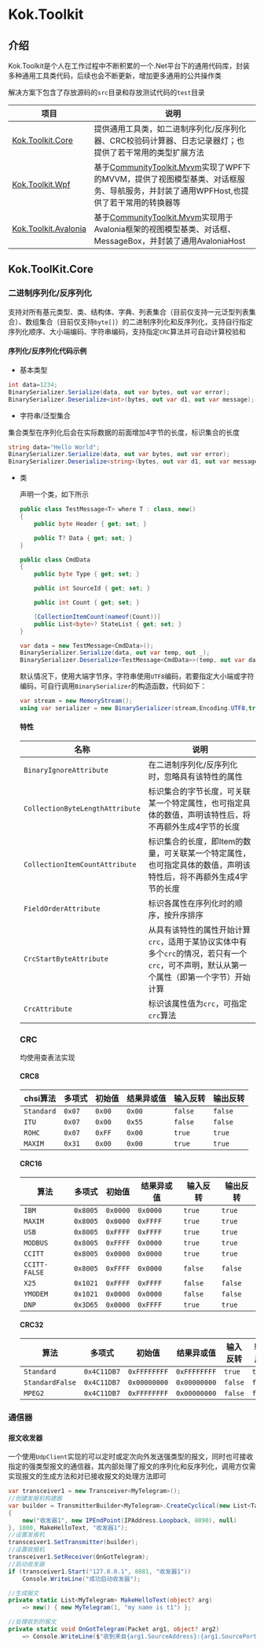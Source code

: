 # Kok.Toolkit

## 介绍

Kok.Toolkit是个人在工作过程中不断积累的一个.Net平台下的通用代码库，封装多种通用工具类代码，后续也会不断更新，增加更多通用的公共操作类


解决方案下包含了存放源码的`src`目录和存放测试代码的`test`目录

| 项目                                                         | 说明                                                         |
| ------------------------------------------------------------ | ------------------------------------------------------------ |
| [Kok.Toolkit.Core](https://github.com/how-chwong/Kok.Toolkit/tree/main/src/Kok.Toolkit.Core) | 提供通用工具类，如二进制序列化/反序列化器、CRC校验码计算器、日志记录器灯；也提供了若干常用的类型扩展方法 |
| [Kok.Toolkit.Wpf](https://github.com/how-chwong/Kok.Toolkit/tree/main/src/Kok.Toolkit.Wpf) | 基于[CommunityToolkit.Mvvm](https://github.com/CommunityToolkit/dotnet/tree/main/src/CommunityToolkit.Mvvm)实现了WPF下的MVVM，提供了视图模型基类、对话框服务、导航服务，并封装了通用WPFHost,也提供了若干常用的转换器等 |
| [Kok.Toolkit.Avalonia](https://github.com/how-chwong/Kok.Toolkit/tree/main/src/Kok.Toolkit.Avalonia) | 基于[CommunityToolkit.Mvvm](https://github.com/CommunityToolkit/dotnet/tree/main/src/CommunityToolkit.Mvvm)实现用于Avalonia框架的视图模型基类、对话框、MessageBox，并封装了通用AvaloniaHost |

## Kok.ToolKit.Core

### 二进制序列化/反序列化

支持对所有基元类型、类、结构体、字典、列表集合（目前仅支持一元泛型列表集合）、数组集合（目前仅支持`byte[]`）的二进制序列化和反序列化，支持自行指定序列化顺序、大小端编码、字符串编码，支持指定`CRC`算法并可自动计算校验和

#### 序列化/反序列化代码示例

- 基本类型

```c#
int data=1234;
BinarySerializer.Serialize(data, out var bytes, out var error);
BinarySerializer.Deserialize<int>(bytes, out var d1, out var message);
```



- 字符串/泛型集合

​	集合类型在序列化后会在实际数据的前面增加4字节的长度，标识集合的长度

```c#
string data="Hello World";
BinarySerializer.Serialize(data, out var bytes, out var error);
BinarySerializer.Deserialize<string>(bytes, out var d1, out var message);
```

- 类

  声明一个类，如下所示

  ```c#
  public class TestMessage<T> where T : class, new()
  {
      public byte Header { get; set; }
  
      public T? Data { get; set; }
  }
  
  public class CmdData
  {
      public byte Type { get; set; }
  
      public int SourceId { get; set; }
  
      public int Count { get; set; }
  
      [CollectionItemCount(nameof(Count))]
      public List<byte>? StateList { get; set; }
  }
  ```

  ```c#
  var data = new TestMessage<CmdData>();
  BinarySerializer.Serialize(data, out var temp, out _);
  BinarySerializer.Deserialize<TestMessage<CmdData>>(temp, out var data1, out _);
  ```

  默认情况下，使用大端字节序，字符串使用`UTF8`编码，若要指定大小端或字符编码，可自行调用`BinarySerializer`的构造函数，代码如下：

  ```c#
  var stream = new MemoryStream();
  using var serializer = new BinarySerializer(stream,Encoding.UTF8,true);
  ```

  #### 特性

  | 名称                            | 说明                                                         |
  | ------------------------------- | ------------------------------------------------------------ |
  | `BinaryIgnoreAttribute`         | 在二进制序列化/反序列化时，忽略具有该特性的属性              |
  | `CollectionByteLengthAttribute` | 标识集合的字节长度，可关联某一个特定属性，也可指定具体的数值，声明该特性后，将不再额外生成4字节的长度 |
  | `CollectionItemCountAttribute`  | 标识集合的长度，即Item的数量，可关联某一个特定属性，也可指定具体的数值，声明该特性后，将不再额外生成4字节的长度 |
  | `FieldOrderAttribute`           | 标识各属性在序列化时的顺序，按升序排序                       |
  | `CrcStartByteAttribute`         | 从具有该特性的属性开始计算`crc`，适用于某协议实体中有多个`crc`的情况，若只有一个`crc`，可不声明，默认从第一个属性（即第一个字节）开始计算 |
  | `CrcAttribute`                  | 标识该属性值为`crc`，可指定`crc`算法                         |

  ### CRC

  均使用查表法实现

  #### CRC8

  | chsi算法   | 多项式 | 初始值 | 结果异或值 | 输入反转 | 输出反转 |
  | ---------- | ------ | ------ | ---------- | -------- | -------- |
  | `Standard` | `0x07` | `0x00` | `0x00`     | `false`  | `false`  |
  | `ITU`      | `0x07` | `0x00` | `0x55`     | `false`  | `false`  |
  | `ROHC`     | `0x07` | `0xFF` | `0x00`     | `true`   | `true`   |
  | `MAXIM`    | `0x31` | `0x00` | `0x00`     | `true`   | `true`   |

  #### CRC16

  | 算法          | 多项式   | 初始值   | 结果异或值 | 输入反转 | 输出反转 |
  | ------------- | -------- | -------- | ---------- | -------- | -------- |
  | `IBM`         | `0x8005` | `0x0000` | `0x0000`   | `true`   | `true`   |
  | `MAXIM`       | `0x8005` | `0x0000` | `0xFFFF`   | `true`   | `true`   |
  | `USB`         | `0x8005` | `0xFFFF` | `0xFFFF`   | `true`   | `true`   |
  | `MODBUS`      | `0x8005` | `0xFFFF` | `0x0000`   | `true`   | `true`   |
  | `CCITT`       | `0x8005` | `0x0000` | `0x0000`   | `true`   | `true`   |
  | `CCITT-FALSE` | `0x8005` | `0xFFFF` | `0x0000`   | `false`  | `false`  |
  | `X25`         | `0x1021` | `0xFFFF` | `0xFFFF`   | `false`  | `false`  |
  | `YMODEM`      | `0x1021` | `0x0000` | `0x0000`   | `false`  | `false`  |
  | `DNP`         | `0x3D65` | `0x0000` | `0xFFFF`   | `true`   | `true`   |

  #### CRC32

  | 算法            | 多项式      | 初始值       | 结果异或值   | 输入反转 | 输出反转 |
  | --------------- | ----------- | ------------ | ------------ | -------- | -------- |
  | `Standard`      | `0x4C11DB7` | `0xFFFFFFFF` | `0xFFFFFFFF` | `true`   | `true`   |
  | `StandardFalse` | `0x4C11DB7` | `0x00000000` | `0x00000000` | `false`  | `false`  |
  | `MPEG2`         | `0x4C11DB7` | `0xFFFFFFFF` | `0x00000000` | `false`  | `false`  |

### 通信器

#### 报文收发器

一个使用`UdpClient`实现的可以定时或定次向外发送强类型的报文，同时也可接收指定的强类型报文的通信器，其内部处理了报文的序列化和反序列化，调用方仅需实现报文的生成方法和对已接收报文的处理方法即可

```c#
var transceiver1 = new Transceiver<MyTelegram>();
//创建发报机构建器
var builder = TransmitterBuilder<MyTelegram>.CreateCyclical(new List<TargetEndPoint>()
{
    new("收发器1", new IPEndPoint(IPAddress.Loopback, 8090), null)
}, 1000, MakeHelloText, "收发器1");
//设置发报机
transceiver1.SetTransmitter(builder);
//设置收报机
transceiver1.SetReceiver(OnGotTelegram);
//启动收发器
if (transceiver1.Start("127.0.0.1", 8081, "收发器1"))
    Console.WriteLine("成功启动收发器");
```

```c#
//生成报文
private static List<MyTelegram> MakeHelloText(object? arg)
    => new() { new MyTelegram(1, "my name is t1") };
```

```c#
//处理收到的报文
private static void OnGotTelegram(Packet arg1, object? arg2)
    => Console.WriteLine($"收到来自{arg1.SourceAddress}:{arg1.SourcePort}的报文,{arg1.Data.ToString(" ", string.Empty, "{0:X}")}");

```

